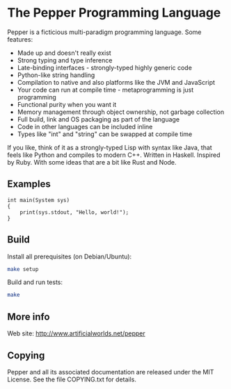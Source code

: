# The Pepper Programming Language

Pepper is a ficticious multi-paradigm programming language. Some features:

- Made up and doesn't really exist
- Strong typing and type inference
- Late-binding interfaces - strongly-typed highly generic code
- Python-like string handling
- Compilation to native and also platforms like the JVM and JavaScript
- Your code can run at compile time - metaprogramming is just programming
- Functional purity when you want it
- Memory management through object ownership, not garbage collection
- Full build, link and OS packaging as part of the language
- Code in other languages can be included inline
- Types like "int" and "string" can be swapped at compile time

If you like, think of it as a strongly-typed Lisp with syntax like Java, that
feels like Python and compiles to modern C++.  Written in Haskell.  Inspired by
Ruby.  With some ideas that are a bit like Rust and Node.

## Examples

```pepper2
int main(System sys)
{
    print(sys.stdout, "Hello, world!");
}
```

## Build

Install all prerequisites (on Debian/Ubuntu):

```bash
make setup
```
Build and run tests:

```bash
make
```

## More info

Web site: http://www.artificialworlds.net/pepper

## Copying

Pepper and all its associated documentation are released under the MIT License.
See the file COPYING.txt for details.


